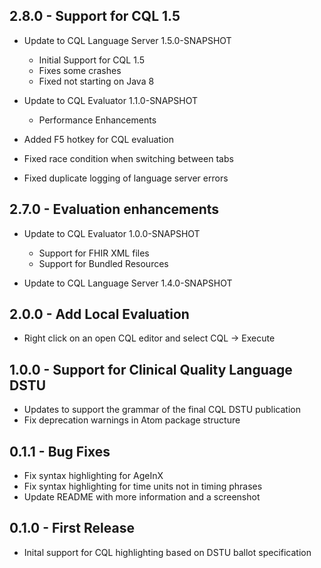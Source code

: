 ## 2.8.0 - Support for CQL 1.5

* Update to CQL Language Server 1.5.0-SNAPSHOT
  * Initial Support for CQL 1.5
  * Fixes some crashes
  * Fixed not starting on Java 8

* Update to CQL Evaluator 1.1.0-SNAPSHOT
  * Performance Enhancements

* Added F5 hotkey for CQL evaluation

* Fixed race condition when switching between tabs
* Fixed duplicate logging of language server errors

## 2.7.0 - Evaluation enhancements

* Update to CQL Evaluator 1.0.0-SNAPSHOT
  * Support for FHIR XML files
  * Support for Bundled Resources

* Update to CQL Language Server 1.4.0-SNAPSHOT

## 2.0.0 - Add Local Evaluation

* Right click on an open CQL editor and select CQL -> Execute

## 1.0.0 - Support for Clinical Quality Language DSTU

* Updates to support the grammar of the final CQL DSTU publication
* Fix deprecation warnings in Atom package structure

## 0.1.1 - Bug Fixes

* Fix syntax highlighting for AgeInX
* Fix syntax highlighting for time units not in timing phrases
* Update README with more information and a screenshot

## 0.1.0 - First Release

* Inital support for CQL highlighting based on DSTU ballot specification
